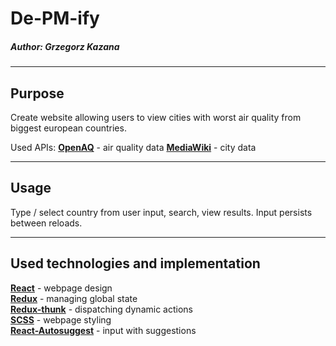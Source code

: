 # De-PM-ify

##### Author: Grzegorz Kazana

---

## Purpose

Create website allowing users to view cities with worst air quality from biggest european countries.

Used APIs:
[**OpenAQ**](https://openaq.org/) - air quality data
[**MediaWiki**](https://www.mediawiki.org/wiki/API:Main_page/en) - city data

---

## Usage

Type / select country from user input, search, view results.
Input persists between reloads.

---

## Used technologies and implementation

[**React**](https://reactjs.org/) - webpage design\
[**Redux**](https://redux.js.org/) - managing global state\
[**Redux-thunk**](https://github.com/reduxjs/redux-thunk) - dispatching dynamic actions\
[**SCSS**](https://sass-lang.com/) - webpage styling\
[**React-Autosuggest**](https://react-autosuggest.js.org/) - input with suggestions
